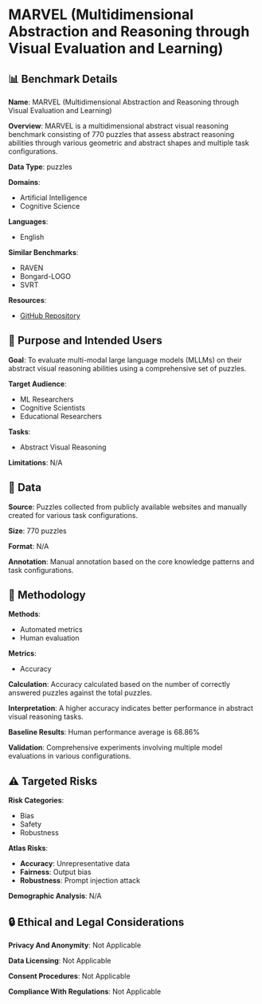 # MARVEL (Multidimensional Abstraction and Reasoning through Visual Evaluation and Learning)

## 📊 Benchmark Details

**Name**: MARVEL (Multidimensional Abstraction and Reasoning through Visual Evaluation and Learning)

**Overview**: MARVEL is a multidimensional abstract visual reasoning benchmark consisting of 770 puzzles that assess abstract reasoning abilities through various geometric and abstract shapes and multiple task configurations.

**Data Type**: puzzles

**Domains**:
- Artificial Intelligence
- Cognitive Science

**Languages**:
- English

**Similar Benchmarks**:
- RAVEN
- Bongard-LOGO
- SVRT

**Resources**:
- [GitHub Repository](https://github.com/1171-jpg/MARVEL_AVR)

## 🎯 Purpose and Intended Users

**Goal**: To evaluate multi-modal large language models (MLLMs) on their abstract visual reasoning abilities using a comprehensive set of puzzles.

**Target Audience**:
- ML Researchers
- Cognitive Scientists
- Educational Researchers

**Tasks**:
- Abstract Visual Reasoning

**Limitations**: N/A

## 💾 Data

**Source**: Puzzles collected from publicly available websites and manually created for various task configurations.

**Size**: 770 puzzles

**Format**: N/A

**Annotation**: Manual annotation based on the core knowledge patterns and task configurations.

## 🔬 Methodology

**Methods**:
- Automated metrics
- Human evaluation

**Metrics**:
- Accuracy

**Calculation**: Accuracy calculated based on the number of correctly answered puzzles against the total puzzles.

**Interpretation**: A higher accuracy indicates better performance in abstract visual reasoning tasks.

**Baseline Results**: Human performance average is 68.86%

**Validation**: Comprehensive experiments involving multiple model evaluations in various configurations.

## ⚠️ Targeted Risks

**Risk Categories**:
- Bias
- Safety
- Robustness

**Atlas Risks**:
- **Accuracy**: Unrepresentative data
- **Fairness**: Output bias
- **Robustness**: Prompt injection attack

**Demographic Analysis**: N/A

## 🔒 Ethical and Legal Considerations

**Privacy And Anonymity**: Not Applicable

**Data Licensing**: Not Applicable

**Consent Procedures**: Not Applicable

**Compliance With Regulations**: Not Applicable
